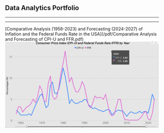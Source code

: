 ## Data Analytics Portfolio

---


---
[Comparative Analysis (1958-2023) and Forecasting (2024-2027) of Inflation and the Federal Funds Rate in the USA](/pdf/Comparative Analysis and Forecasting of CPI-U and FFR.pdf)
<img src="images/Screenshot 2024-05-08 135637.png?raw=true"/>

